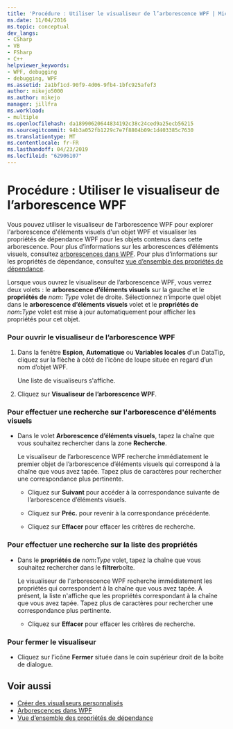 ```yaml
---
title: 'Procédure : Utiliser le visualiseur de l’arborescence WPF | Microsoft Docs'
ms.date: 11/04/2016
ms.topic: conceptual
dev_langs:
- CSharp
- VB
- FSharp
- C++
helpviewer_keywords:
- WPF, debugging
- debugging, WPF
ms.assetid: 2a1bf1cd-90f9-4d06-9fb4-1bfc925afef3
author: mikejo5000
ms.author: mikejo
manager: jillfra
ms.workload:
- multiple
ms.openlocfilehash: da18990620644834192c38c24ced9a25ecb56215
ms.sourcegitcommit: 94b3a052fb1229c7e7f8804b09c1d403385c7630
ms.translationtype: MT
ms.contentlocale: fr-FR
ms.lasthandoff: 04/23/2019
ms.locfileid: "62906107"
---
```

# <a name="how-to-use-the-wpf-tree-visualizer"></a>Procédure : Utiliser le visualiseur de l’arborescence WPF
Vous pouvez utiliser le visualiseur de l'arborescence WPF pour explorer l'arborescence d'éléments visuels d'un objet WPF et visualiser les propriétés de dépendance WPF pour les objets contenus dans cette arborescence. Pour plus d’informations sur les arborescences d’éléments visuels, consultez [arborescences dans WPF](/dotnet/framework/wpf/advanced/trees-in-wpf). Pour plus d’informations sur les propriétés de dépendance, consultez [vue d’ensemble des propriétés de dépendance](/dotnet/framework/wpf/advanced/dependency-properties-overview).

 Lorsque vous ouvrez le visualiseur de l’arborescence WPF, vous verrez deux volets : le **arborescence d’éléments visuels** sur la gauche et le **propriétés de** _nom_**:**  _Type_ volet de droite. Sélectionnez n’importe quel objet dans le **arborescence d’éléments visuels** volet et le **propriétés de** _nom_**:**_Type_ volet est mise à jour automatiquement pour afficher les propriétés pour cet objet.

### <a name="to-open-the-wpf-tree-visualizer"></a>Pour ouvrir le visualiseur de l’arborescence WPF

1. Dans la fenêtre **Espion**, **Automatique** ou **Variables locales** d’un DataTip, cliquez sur la flèche à côté de l’icône de loupe située en regard d’un nom d’objet WPF.

     Une liste de visualiseurs s'affiche.

2. Cliquez sur **Visualiseur de l’arborescence WPF**.

### <a name="to-search-the-visual-tree"></a>Pour effectuer une recherche sur l'arborescence d'éléments visuels

- Dans le volet **Arborescence d’éléments visuels**, tapez la chaîne que vous souhaitez rechercher dans la zone **Recherche**.

     Le visualiseur de l’arborescence WPF recherche immédiatement le premier objet de l’arborescence d’éléments visuels qui correspond à la chaîne que vous avez tapée. Tapez plus de caractères pour rechercher une correspondance plus pertinente.

    - Cliquez sur **Suivant** pour accéder à la correspondance suivante de l’arborescence d’éléments visuels.

    - Cliquez sur **Préc.** pour revenir à la correspondance précédente.

    - Cliquez sur **Effacer** pour effacer les critères de recherche.

### <a name="to-search-the-properties-list"></a>Pour effectuer une recherche sur la liste des propriétés

- Dans le **propriétés de** _nom_**:**_Type_ volet, tapez la chaîne que vous souhaitez rechercher dans le **filtrer**boîte.

     Le visualiseur de l'arborescence WPF recherche immédiatement les propriétés qui correspondent à la chaîne que vous avez tapée. À présent, la liste n'affiche que les propriétés correspondant à la chaîne que vous avez tapée. Tapez plus de caractères pour rechercher une correspondance plus pertinente.

    - Cliquez sur **Effacer** pour effacer les critères de recherche.

### <a name="to-close-the-visualizer"></a>Pour fermer le visualiseur

- Cliquez sur l’icône **Fermer** située dans le coin supérieur droit de la boîte de dialogue.

## <a name="see-also"></a>Voir aussi
- [Créer des visualiseurs personnalisés](../debugger/create-custom-visualizers-of-data.md)
- [Arborescences dans WPF](/dotnet/framework/wpf/advanced/trees-in-wpf)
- [Vue d’ensemble des propriétés de dépendance](/dotnet/framework/wpf/advanced/dependency-properties-overview)

